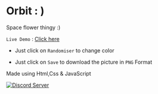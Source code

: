 # Orbit : )

Space flower thingy :)

`Live Demo` : [Click here](https://orbitt.glitch.me/)

- Just click on `Randomiser` to change color

- Just click on `Save` to download the picture in `PNG` Format

Made using Html,Css & JavaScript

<a href="https://discord.gg/P9gGZaXWGR">
    <img src="https://discordapp.com/api/guilds/913750761924591666/widget.png?style=shield" alt="Discord Server">
  </a>
